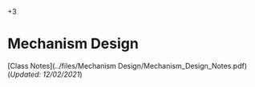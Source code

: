 +3

# Mechanism Design

[Class Notes](../files/Mechanism Design/Mechanism_Design_Notes.pdf) (*Updated: 12/02/2021*)

